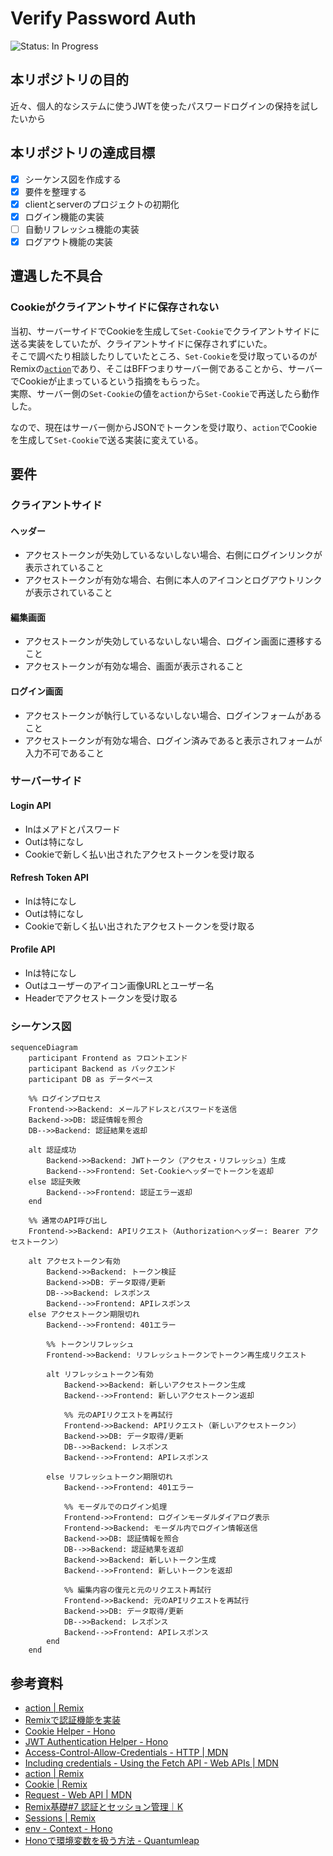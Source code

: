 # Verify Password Auth
<!-- ![Status: ToDo](https://flat.badgen.net/static/Status/ToDo/red) -->
![Status: In Progress](https://flat.badgen.net/static/Status/In%20Progress/yellow)
<!-- ![Status: Done](https://flat.badgen.net/static/Status/Done/green) -->

## 本リポジトリの目的
近々、個人的なシステムに使うJWTを使ったパスワードログインの保持を試したいから

## 本リポジトリの達成目標
- [x] シーケンス図を作成する
- [x] 要件を整理する
- [x] clientとserverのプロジェクトの初期化
- [x] ログイン機能の実装
- [ ] 自動リフレッシュ機能の実装
- [x] ログアウト機能の実装

## 遭遇した不具合
### Cookieがクライアントサイドに保存されない
当初、サーバーサイドでCookieを生成して`Set-Cookie`でクライアントサイドに送る実装をしていたが、クライアントサイドに保存されずにいた。  
そこで調べたり相談したりしていたところ、`Set-Cookie`を受け取っているのがRemixの[`action`](https://remix.run/docs/en/main/route/action)であり、そこはBFFつまりサーバー側であることから、サーバーでCookieが止まっているという指摘をもらった。  
実際、サーバー側の`Set-Cookie`の値を`action`から`Set-Cookie`で再送したら動作した。

なので、現在はサーバー側からJSONでトークンを受け取り、`action`でCookieを生成して`Set-Cookie`で送る実装に変えている。

## 要件
### クライアントサイド
#### ヘッダー
- アクセストークンが失効しているないしない場合、右側にログインリンクが表示されていること
- アクセストークンが有効な場合、右側に本人のアイコンとログアウトリンクが表示されていること

#### 編集画面
- アクセストークンが失効しているないしない場合、ログイン画面に遷移すること
- アクセストークンが有効な場合、画面が表示されること

#### ログイン画面
- アクセストークンが執行しているないしない場合、ログインフォームがあること
- アクセストークンが有効な場合、ログイン済みであると表示されフォームが入力不可であること

### サーバーサイド
#### Login API
- Inはメアドとパスワード
- Outは特になし
- Cookieで新しく払い出されたアクセストークンを受け取る

#### Refresh Token API
- Inは特になし
- Outは特になし
- Cookieで新しく払い出されたアクセストークンを受け取る

#### Profile API
- Inは特になし
- Outはユーザーのアイコン画像URLとユーザー名
- Headerでアクセストークンを受け取る

### シーケンス図
```mermaid
sequenceDiagram
    participant Frontend as フロントエンド
    participant Backend as バックエンド
    participant DB as データベース
    
    %% ログインプロセス
    Frontend->>Backend: メールアドレスとパスワードを送信
    Backend->>DB: 認証情報を照合
    DB-->>Backend: 認証結果を返却
    
    alt 認証成功
        Backend->>Backend: JWTトークン（アクセス・リフレッシュ）生成
        Backend-->>Frontend: Set-Cookieヘッダーでトークンを返却
    else 認証失敗
        Backend-->>Frontend: 認証エラー返却
    end
    
    %% 通常のAPI呼び出し
    Frontend->>Backend: APIリクエスト（Authorizationヘッダー: Bearer アクセストークン）
    
    alt アクセストークン有効
        Backend->>Backend: トークン検証
        Backend->>DB: データ取得/更新
        DB-->>Backend: レスポンス
        Backend-->>Frontend: APIレスポンス
    else アクセストークン期限切れ
        Backend-->>Frontend: 401エラー
        
        %% トークンリフレッシュ
        Frontend->>Backend: リフレッシュトークンでトークン再生成リクエスト
        
        alt リフレッシュトークン有効
            Backend->>Backend: 新しいアクセストークン生成
            Backend-->>Frontend: 新しいアクセストークン返却
            
            %% 元のAPIリクエストを再試行
            Frontend->>Backend: APIリクエスト（新しいアクセストークン）
            Backend->>DB: データ取得/更新
            DB-->>Backend: レスポンス
            Backend-->>Frontend: APIレスポンス

        else リフレッシュトークン期限切れ
            Backend-->>Frontend: 401エラー
            
            %% モーダルでのログイン処理
            Frontend->>Frontend: ログインモーダルダイアログ表示
            Frontend->>Backend: モーダル内でログイン情報送信
            Backend->>DB: 認証情報を照合
            DB-->>Backend: 認証結果を返却
            Backend->>Backend: 新しいトークン生成
            Backend-->>Frontend: 新しいトークンを返却
            
            %% 編集内容の復元と元のリクエスト再試行
            Frontend->>Backend: 元のAPIリクエストを再試行
            Backend->>DB: データ取得/更新
            DB-->>Backend: レスポンス
            Backend-->>Frontend: APIレスポンス
        end
    end
```

## 参考資料
- [action | Remix](https://remix.run/docs/en/main/route/action)
- [Remixで認証機能を実装](https://zenn.dev/aono/articles/67e97342495ac6#%E3%83%AD%E3%82%B0%E3%82%A4%E3%83%B3%E8%AA%8D%E8%A8%BC)
- [Cookie Helper - Hono](https://hono.dev/docs/helpers/cookie)
- [JWT Authentication Helper - Hono](https://hono.dev/docs/helpers/jwt)
- [Access-Control-Allow-Credentials - HTTP | MDN](https://developer.mozilla.org/ja/docs/Web/HTTP/Reference/Headers/Access-Control-Allow-Credentials)
- [Including credentials - Using the Fetch API - Web APIs | MDN](https://developer.mozilla.org/en-US/docs/Web/API/Fetch_API/Using_Fetch#including_credentials)
- [action | Remix](https://remix.run/docs/en/main/route/action)
- [Cookie | Remix](https://remix.run/docs/en/main/utils/cookies)
- [Request - Web API | MDN](https://developer.mozilla.org/ja/docs/Web/API/Request)
- [Remix基礎#7 認証とセッション管理｜K](https://note.com/_kustomstudio_/n/n50c80ab29cfa)
- [Sessions | Remix](https://remix.run/docs/en/main/utils/sessions)
- [env - Context - Hono](https://hono.dev/docs/api/context#env)
- [Honoで環境変数を扱う方法 - Quantumleap](https://blog.tkgstrator.work/posts/2024/09/env/)
